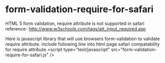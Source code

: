 # form-validation-require-for-safari

HTML 5 form validation, require attribute is not supported in safari <br>
reference- http://www.w3schools.com/tags/att_input_required.asp

Here is javascript library that will use browsers form-validation to validate require attribute.
include following line into html page safari compatability for require attribute
&lt;script type="text/javascript" src="form-validation-require-for-safari.js" /&gt;

